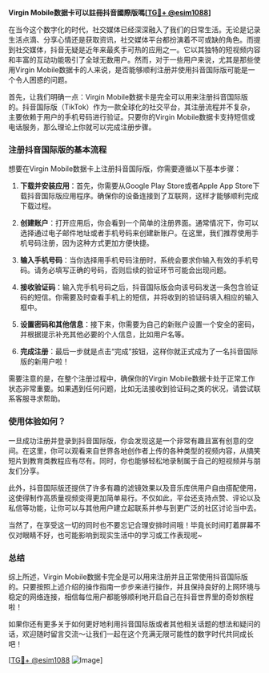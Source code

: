 **Virgin Mobile数据卡可以註冊抖音國際版嗎[[TG💪+ @esim1088](https://t.me/s/esim1088)]**

在当今这个数字化的时代，社交媒体已经深深融入了我们的日常生活。无论是记录生活点滴、分享心情还是获取资讯，社交媒体平台都扮演着不可或缺的角色。而提到社交媒体，抖音无疑是近年来最炙手可热的应用之一。它以其独特的短视频内容和丰富的互动功能吸引了全球无数用户。然而，对于一些用户来说，尤其是那些使用Virgin Mobile数据卡的人来说，是否能够顺利注册并使用抖音国际版可能是一个令人困惑的问题。

首先，让我们明确一点：Virgin Mobile数据卡是完全可以用来注册抖音国际版的。抖音国际版（TikTok）作为一款全球化的社交平台，其注册流程并不复杂，主要依赖于用户的手机号码进行验证。只要你的Virgin Mobile数据卡支持短信或电话服务，那么理论上你就可以完成注册步骤。

### 注册抖音国际版的基本流程

想要在Virgin Mobile数据卡上注册抖音国际版，你需要遵循以下基本步骤：

1. **下载并安装应用**：首先，你需要从Google Play Store或者Apple App Store下载抖音国际版应用程序。确保你的设备连接到了互联网，这样才能够顺利完成下载过程。

2. **创建账户**：打开应用后，你会看到一个简单的注册界面。通常情况下，你可以选择通过电子邮件地址或者手机号码来创建新账户。在这里，我们推荐使用手机号码注册，因为这种方式更加方便快捷。

3. **输入手机号码**：当你选择用手机号码注册时，系统会要求你输入有效的手机号码。请务必填写正确的号码，否则后续的验证环节可能会出现问题。

4. **接收验证码**：输入完手机号码之后，抖音国际版会向该号码发送一条包含验证码的短信。你需要及时查看手机上的短信，并将收到的验证码填入相应的输入框中。

5. **设置密码和其他信息**：接下来，你需要为自己的新账户设置一个安全的密码，并根据提示补充其他必要的个人信息，比如用户名等。

6. **完成注册**：最后一步就是点击“完成”按钮，这样你就正式成为了一名抖音国际版的新用户啦！

需要注意的是，在整个注册过程中，确保你的Virgin Mobile数据卡处于正常工作状态非常重要。如果遇到任何问题，比如无法接收到验证码之类的状况，请尝试联系客服寻求帮助。

### 使用体验如何？

一旦成功注册并登录到抖音国际版，你会发现这是一个非常有趣且富有创意的空间。在这里，你可以观看来自世界各地创作者上传的各种类型的视频内容，从搞笑短片到教育类教程应有尽有。同时，你也能够轻松地录制属于自己的短视频并与朋友们分享。

此外，抖音国际版还提供了许多有趣的滤镜效果以及音乐库供用户自由搭配使用，这使得制作高质量视频变得更加简单易行。不仅如此，平台还支持点赞、评论以及私信等功能，让你可以与其他用户建立起联系并参与到更广泛的社区讨论当中去。

当然了，在享受这一切的同时也不要忘记合理安排时间哦！毕竟长时间盯着屏幕不仅对眼睛不好，也可能影响到现实生活中的学习或工作表现呢~

### 总结

综上所述，Virgin Mobile数据卡完全是可以用来注册并且正常使用抖音国际版的。只要按照上述介绍的操作指南一步步来进行操作，并且保持良好的上网环境与稳定的网络连接，相信每位用户都能够顺利地开启自己在抖音世界里的奇妙旅程啦！

如果你还有更多关于如何更好地利用抖音国际版或者其他相关话题的想法和疑问的话，欢迎随时留言交流～让我们一起在这个充满无限可能性的数字时代共同成长吧！

[[TG💪+ @esim1088](https://t.me/s/esim1088) ![Image](https://i.postimg.cc/4NQfJmqS/Snipaste-2025-05-13-00-14-12.png)]
